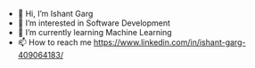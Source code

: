 - 👋 Hi, I’m Ishant Garg
- 👀 I’m interested in Software Development
- 🌱 I’m currently learning Machine Learning
- 📫 How to reach me https://www.linkedin.com/in/ishant-garg-409064183/


<!---
Ishantgarg-web/Ishantgarg-web is a ✨ special ✨ repository because its `README.md` (this file) appears on your GitHub profile.
You can click the Preview link to take a look at your changes.
--->
